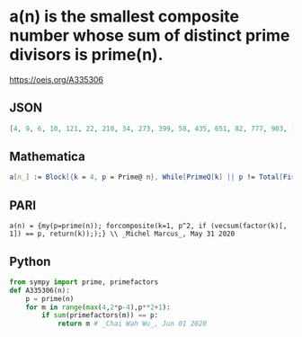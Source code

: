 # a\(n\) is the smallest composite number whose sum of distinct prime divisors is prime\(n\)\.
https://oeis.org/A335306
## JSON
```JSON
[4, 9, 6, 10, 121, 22, 210, 34, 273, 399, 58, 435, 651, 82, 777, 903, 1645, 118, 885, 1281, 142, 1065, 1533, 1659, 1335, 3115, 202, 2037, 214, 2163, 3729, 6213, 2667, 274, 2919, 298, 2235, 4917, 3297, 3423, 5845, 358, 3801, 382, 7059, 394, 6501, 7385, 8229, 454, 4683]
```
## Mathematica
```Mathematica
a[n_] := Block[{k = 4, p = Prime@ n}, While[PrimeQ[k] || p != Total[First /@ FactorInteger[k]], k++]; k]; Array[a, 50] (* _Giovanni Resta_, May 31 2020 *)
```
## PARI
```PARI
a(n) = {my(p=prime(n)); forcomposite(k=1, p^2, if (vecsum(factor(k)[, 1]) == p, return(k)););} \\ _Michel Marcus_, May 31 2020
```
## Python
```Python
from sympy import prime, primefactors
def A335306(n):
    p = prime(n)
    for m in range(max(4,2*p-4),p**2+1):
        if sum(primefactors(m)) == p:
            return m # _Chai Wah Wu_, Jun 01 2020
```
